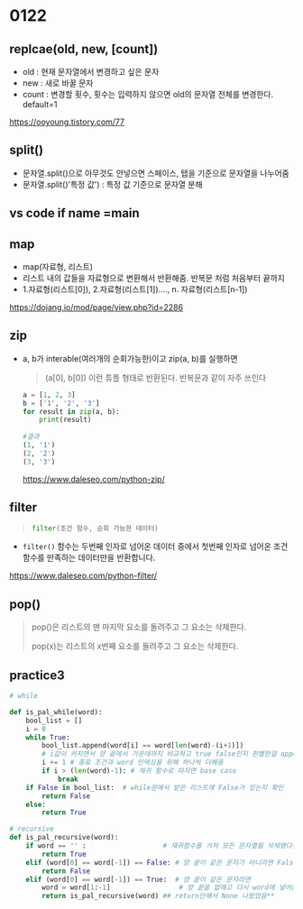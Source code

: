 # 0122

## replcae(old, new, [count])

- old : 현재 문자열에서 변경하고 싶은 문자
- new : 새로 바꿀 문자
- count : 변경할 횟수, 횟수는 입력하지 않으면 old의 문자열 전체를 변경한다.  default=1

https://ooyoung.tistory.com/77

## split()

- 문자열.split()으로 아무것도 안넣으면 스페이스, 탭을 기준으로 문자열을 나누어줌
- 문자열.split()'특정 값')  : 특정 값 기준으로 문자열 분해

## vs code if name =main

## map

- map(자료형, 리스트)
- 리스트 내의 값들을 자료형으로 변환해서 반환해줌. 반복문 처럼 처음부터 끝까지
- 1.자료형(리스트[0]), 2.자료형(리스트[1])...., n. 자료형(리스트[n-1])

https://dojang.io/mod/page/view.php?id=2286



## zip

- a, b가 interable(여러개의 순회가능한)이고  zip(a, b)를 실행하면

  > (a[0], b[0]) 이런 튜플 형태로 반환된다. 반복문과 같이 자주 쓰인다

  ```python
  a = [1, 2, 3]
  b = ['1', '2', '3']
  for result in zip(a, b):
      print(result)
     
  #결과
  (1, '1')
  (2, '2')
  (3, '3')
  ```

  https://www.daleseo.com/python-zip/

## filter

> ```py
> filter(조건 함수, 순회 가능한 데이터)
> ```

- `filter()` 함수는 두번째 인자로 넘어온 데이터 중에서 첫번째 인자로 넘어온 조건 함수를 만족하는 데이터만을 반환합니다.

https://www.daleseo.com/python-filter/

## pop()

> pop()은 리스트의 맨 마지막 요소를 돌려주고 그 요소는 삭제한다.
>
> pop(x)는 리스트의 x번째 요소를 돌려주고 그 요소는 삭제한다.

## practice3

```python
# while

def is_pal_while(word):
    bool_list = []
    i = 0
    while True:
        bool_list.append(word[i] == word[len(word)-(i+1)]) 
        # i값이 커지면서 양 끝에서 가운데까지 비교하고 true false인지 판별한걸 append
        i += 1 # 종료 조건과 word 인덱싱을 위해 하나씩 더해줌
        if i > (len(word)-1): # 재귀 함수로 따지면 base case
            break
    if False in bool_list:  # while문에서 받은 리스트에 False가 있는지 확인
        return False
    else:
        return True
```

```python
# recursive
def is_pal_recursive(word):
    if word == '' :                   # 재귀함수를 거쳐 모든 문자열을 삭제됐다면 회문구문이라는 뜻!
        return True
    elif (word[0] == word[-1]) == False: # 양 끝이 같은 문자가 아니라면 False 반환
        return False
    elif (word[0] == word[-1]) == True:  # 양 끝이 같은 문자라면
        word = word[1:-1]                 # 양 끝을 없애고 다시 word에 넣어줌
        return is_pal_recursive(word) ## return안해서 None 나왔었음**
```



